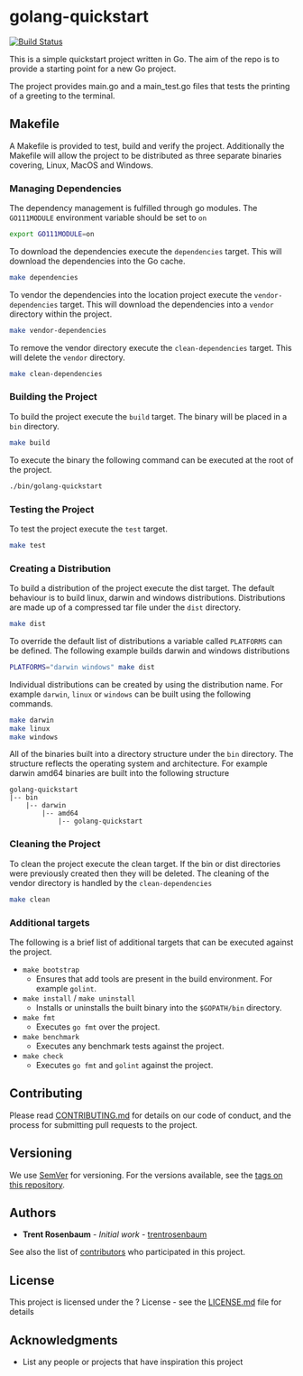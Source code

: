 # golang-quickstart
[![Build Status](https://travis-ci.org/trentrosenbaum/golang-quickstart.svg?branch=introduce-travis-ci)](https://travis-ci.org/trentrosenbaum/golang-quickstart)

This is a simple quickstart project written in Go.  The aim of the repo is to provide a starting point for a new Go project.

The project provides main.go and a main_test.go files that tests the printing of a greeting to the terminal.

## Makefile
A Makefile is provided to test, build and verify the project.  Additionally the Makefile will allow the project to 
be distributed as three separate binaries covering, Linux, MacOS and Windows.

### Managing Dependencies
The dependency management is fulfilled through go modules.  The `GO111MODULE` environment variable should be set to `on`

```bash
export GO111MODULE=on
```

To download the dependencies execute the `dependencies` target.  This will download the dependencies into the Go cache.

```bash
make dependencies
```

To vendor the dependencies into the location project execute the `vendor-dependencies` target.  This will download the dependencies into a `vendor` directory within the project.

```bash
make vendor-dependencies
```

To remove the vendor directory execute the `clean-dependencies` target.  This will delete the `vendor` directory.

```bash
make clean-dependencies
```

### Building the Project
To build the project execute the `build` target.  The binary will be placed in a `bin` directory.

```bash
make build
```
To execute the binary the following command can be executed at the root of the project.

```bash
./bin/golang-quickstart
```

### Testing the Project
To test the project execute the `test` target.

```bash
make test
```

### Creating a Distribution
To build a distribution of the project execute the dist target.  The default behaviour is to build linux, darwin and windows distributions.
Distributions are made up of a compressed tar file under the `dist` directory.

```bash
make dist
```

To override the default list of distributions a variable called `PLATFORMS` can be defined.  The following example builds darwin and windows distributions

```bash
PLATFORMS="darwin windows" make dist
``` 

Individual distributions can be created by using the distribution name.  For example `darwin`, `linux` or `windows` can be built using the following commands.

```bash
make darwin
make linux
make windows
```

All of the binaries built into a directory structure under the `bin` directory.  The structure reflects the operating system and architecture.
For example darwin amd64 binaries are built into the following structure

```
golang-quickstart
|-- bin
    |-- darwin
        |-- amd64
            |-- golang-quickstart

```

### Cleaning the Project

To clean the project execute the clean target.  If the bin or dist directories were previously created then they will be deleted.
The cleaning of the vendor directory is handled by the `clean-dependencies`

```bash
make clean
```

### Additional targets

The following is a brief list of additional targets that can be executed against the project.

* `make bootstrap`
  * Ensures that add tools are present in the build environment. For example `golint`.
* `make install` / `make uninstall`
  * Installs or uninstalls the built binary into the `$GOPATH/bin` directory.
* `make fmt`
  * Executes `go fmt` over the project.
* `make benchmark`
  * Executes any benchmark tests against the project.
* `make check`
  * Executes `go fmt` and `golint` against the project.
  
## Contributing

Please read [CONTRIBUTING.md](CONTRIBUTING.md) for details on our code of conduct, and the process for submitting pull requests to the project.

## Versioning

We use [SemVer](http://semver.org/) for versioning. For the versions available, see the [tags on this repository](https://github.com/your/project/tags). 

## Authors

* **Trent Rosenbaum** - *Initial work* - [trentrosenbaum](https://github.com/trentrosenbaum)

See also the list of [contributors](https://github.com/your/project/contributors) who participated in this project.

## License

This project is licensed under the ? License - see the [LICENSE.md](LICENSE.md) file for details

## Acknowledgments

* List any people or projects that have inspiration this project